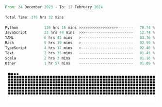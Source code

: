 <!--START_SECTION:waka-->

```rust
From: 24 December 2023 - To: 17 February 2024

Total Time: 176 hrs 32 mins

Python            126 hrs 16 mins >>>>>>>>>>>>>>>>>>-------   70.74 %
JavaScript        22 hrs 44 mins  >>>----------------------   12.74 %
YAML              6 hrs 42 mins   >------------------------   03.76 %
Bash              5 hrs 19 mins   >------------------------   02.99 %
TypeScript        4 hrs 17 mins   >------------------------   02.40 %
Text              2 hrs 35 mins   -------------------------   01.45 %
Scala             2 hrs 3 mins    -------------------------   01.16 %
Other             1 hr 57 mins    -------------------------   01.09 %
```

<!--END_SECTION:waka-->


<picture>
  <source media="(prefers-color-scheme: dark)" srcset="https://raw.githubusercontent.com/jeerawut97/jeerawut97/output/github-contribution-grid-snake.svg">
  <img alt="github contribution grid snake animation" src="https://raw.githubusercontent.com/jeerawut97/jeerawut97/output/github-contribution-grid-snake.svg">
</picture>
